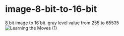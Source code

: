 # image-8-bit-to-16-bit
8 bit image to 16 bit. gray level value from 255 to 65535
![Learning the Moves (1)](https://user-images.githubusercontent.com/79122348/133565748-73cd0dd6-3411-4006-b8ba-e60943f0e390.png)
